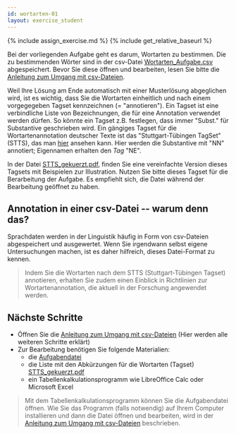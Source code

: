 ```yaml
---
id: wortarten-01
layout: exercise_student
---
```


{% include assign_exercise.md %}
{% include get_relative_baseurl %}

Bei der vorliegenden Aufgabe geht es darum, Wortarten zu bestimmen. Die zu
bestimmenden Wörter sind in der csv-Datei
[Wortarten_Aufgabe.csv]({{exercise.exercise_file}}) abgespeichert.
Bevor Sie diese öffnen und bearbeiten, lesen Sie bitte die
[Anleitung zum Umgang mit csv-Dateien]({{relative-baseurl}}{{site.data.programs.Tabellenkalkulation.base_url}}{{site.data.programs.Tabellenkalkulation.student_page}}).

Weil Ihre Lösung am Ende automatisch mit einer Musterlösung abgeglichen wird, ist es wichtig, dass Sie die Wortarten einheitlich und nach einem vorgegegeben Tagset kennzeichnen (= "annotieren"). Ein Tagset ist eine verbindliche Liste von Bezeichnungen, die für eine Annotation verwendet werden dürfen. So könnte ein Tagset z.B. festlegen, dass immer "Subst." für Substantive geschrieben wird. Ein gängiges Tagset für die Wortartenannotation deutscher Texte ist das "Stuttgart-Tübingen TagSet" (STTS), das man 
[hier](http://www.ims.uni-stuttgart.de/forschung/ressourcen/lexika/TagSets/stts-table.html) ansehen kann. Hier werden die Substantive mit "NN" annotiert; Eigennamen erhalten den *Tag* "NE".   

In der Datei [STTS_gekuerzt.pdf]({{realtive-baseurl}}{{exercise.baseurl}}STTS_gekuerzt.pdf), finden Sie eine vereinfachte Version dieses Tagsets mit Beispielen zur Illustration. Nutzen Sie bitte dieses Tagset für die Berarbeitung der Aufgabe. Es empfiehlt sich, die Datei während der Bearbeitung geöffnet zu haben.

## Annotation in einer csv-Datei -- warum denn das?  

Sprachdaten werden in der Linguistik häufig in Form von csv-Dateien abgespeichert und ausgewertet. Wenn Sie irgendwann selbst eigene Untersuchungen machen, ist es daher hilfreich, dieses Datei-Format zu kennen. 

> Indem Sie die Wortarten nach dem STTS (Stuttgart-Tübingen Tagset) annotieren, erhalten Sie zudem einen Einblick in Richtlinien zur Wortartenannotation, die aktuell in der Forschung angewendet werden. 

## Nächste Schritte

- Öffnen Sie die [Anleitung zum Umgang mit csv-Dateien]({{relative-baseurl}}{{site.data.programs.Tabellenkalkulation.base_url}}{{site.data.programs.Tabellenkalkulation.student_page}}) (Hier werden alle weiteren Schritte erklärt)
- Zur Bearbeitung benötigen Sie folgende Materialien:
    -   die [Aufgabendatei]({{exercise.exercise_file}})
    -   die Liste mit den Abkürzungen für die Wortarten (Tagset) [STTS_gekuerzt.pdf]({{realtive-baseurl}}{{exercise.baseurl}}STTS_gekuerzt.pdf)
    -   ein Tabellenkalkulationsprogramm wie LibreOffice Calc oder Microsoft Excel
  
> Mit dem Tabellenkalkulationsprogramm können Sie die Aufgabendatei öffnen. Wie Sie das Programm (falls notwendig) auf Ihrem Computer installieren und dann die Datei öffnen und bearbeiten, wird in der [Anleitung zum Umgang mit csv-Dateien]({{relative-baseurl}}{{site.data.programs.Tabellenkalkulation.base_url}}{{site.data.programs.Tabellenkalkulation.student_page}}) beschrieben. 
